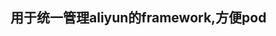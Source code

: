 <!--
 * @Author: your name
 * @Date: 2021-06-10 15:04:54
 * @LastEditTime: 2021-06-10 16:03:15
 * @LastEditors: Please set LastEditors
 * @Description: In User Settings Edit
 * @FilePath: /undefined/Volumes/Live/LIFE/snack/clilent/ios/IMSiLopKit/README.md
-->
## 用于统一管理aliyun的framework,方便pod